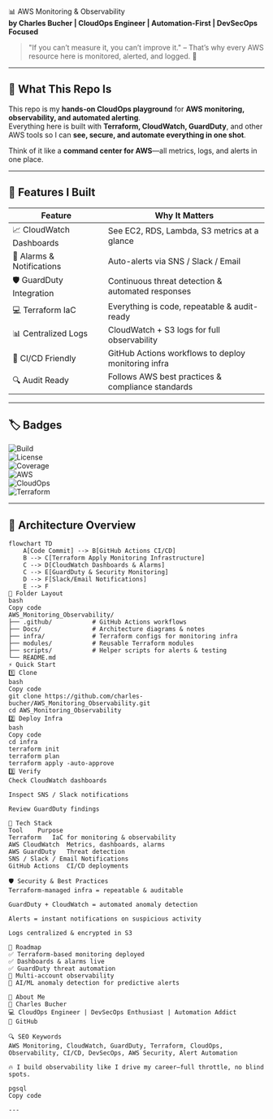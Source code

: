 📊 AWS Monitoring & Observability  
**by Charles Bucher | CloudOps Engineer | Automation-First | DevSecOps Focused**

> "If you can’t measure it, you can’t improve it." – That’s why every AWS resource here is monitored, alerted, and logged. 🚀

---

## 🚀 What This Repo Is
This repo is my **hands-on CloudOps playground** for **AWS monitoring, observability, and automated alerting**.  
Everything here is built with **Terraform, CloudWatch, GuardDuty**, and other AWS tools so I can **see, secure, and automate everything in one shot**.  

Think of it like a **command center for AWS**—all metrics, logs, and alerts in one place.

---

## 🎯 Features I Built

| Feature | Why It Matters |
|---------|----------------|
| 📈 CloudWatch Dashboards | See EC2, RDS, Lambda, S3 metrics at a glance |
| 🔔 Alarms & Notifications | Auto-alerts via SNS / Slack / Email |
| 🛡️ GuardDuty Integration | Continuous threat detection & automated responses |
| 💻 Terraform IaC | Everything is code, repeatable & audit-ready |
| 📊 Centralized Logs | CloudWatch + S3 logs for full observability |
| 🔄 CI/CD Friendly | GitHub Actions workflows to deploy monitoring infra |
| 🔍 Audit Ready | Follows AWS best practices & compliance standards |

---

## 🏷️ Badges

![Build](https://img.shields.io/badge/build-passing-brightgreen)  
![License](https://img.shields.io/badge/license-MIT-blue)  
![Coverage](https://img.shields.io/badge/coverage-100%25-green)  
![AWS](https://img.shields.io/badge/aws-certified-orange)  
![CloudOps](https://img.shields.io/badge/cloudops-ready-brightgreen)  
![Terraform](https://img.shields.io/badge/terraform-v1.6-blueviolet)  

---

## 🧩 Architecture Overview

```mermaid
flowchart TD
    A[Code Commit] --> B[GitHub Actions CI/CD]
    B --> C[Terraform Apply Monitoring Infrastructure]
    C --> D[CloudWatch Dashboards & Alarms]
    C --> E[GuardDuty & Security Monitoring]
    D --> F[Slack/Email Notifications]
    E --> F
📂 Folder Layout
bash
Copy code
AWS_Monitoring_Observability/
├── .github/           # GitHub Actions workflows
├── Docs/              # Architecture diagrams & notes
├── infra/             # Terraform configs for monitoring infra
├── modules/           # Reusable Terraform modules
├── scripts/           # Helper scripts for alerts & testing
└── README.md
⚡ Quick Start
1️⃣ Clone
bash
Copy code
git clone https://github.com/charles-bucher/AWS_Monitoring_Observability.git
cd AWS_Monitoring_Observability
2️⃣ Deploy Infra
bash
Copy code
cd infra
terraform init
terraform plan
terraform apply -auto-approve
3️⃣ Verify
Check CloudWatch dashboards

Inspect SNS / Slack notifications

Review GuardDuty findings

🧰 Tech Stack
Tool	Purpose
Terraform	IaC for monitoring & observability
AWS CloudWatch	Metrics, dashboards, alarms
AWS GuardDuty	Threat detection
SNS / Slack / Email	Notifications
GitHub Actions	CI/CD deployments

🛡️ Security & Best Practices
Terraform-managed infra = repeatable & auditable

GuardDuty + CloudWatch = automated anomaly detection

Alerts = instant notifications on suspicious activity

Logs centralized & encrypted in S3

🧭 Roadmap
✅ Terraform-based monitoring deployed
✅ Dashboards & alarms live
✅ GuardDuty threat automation
🔄 Multi-account observability
🚀 AI/ML anomaly detection for predictive alerts

🔗 About Me
👤 Charles Bucher
💻 CloudOps Engineer | DevSecOps Enthusiast | Automation Addict
🔗 GitHub

🔍 SEO Keywords
AWS Monitoring, CloudWatch, GuardDuty, Terraform, CloudOps, Observability, CI/CD, DevSecOps, AWS Security, Alert Automation

🔥 I build observability like I drive my career—full throttle, no blind spots.

pgsql
Copy code

---
